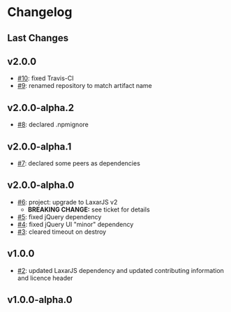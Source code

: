 # Changelog

## Last Changes


## v2.0.0

- [#10](https://github.com/LaxarJS/laxar-accordion-control/issues/10): fixed Travis-CI
- [#9](https://github.com/LaxarJS/laxar-accordion-control/issues/9): renamed repository to match artifact name


## v2.0.0-alpha.2

- [#8](https://github.com/LaxarJS/laxar-accordion-control/issues/8): declared .npmignore


## v2.0.0-alpha.1

- [#7](https://github.com/LaxarJS/laxar-accordion-control/issues/7): declared some peers as dependencies


## v2.0.0-alpha.0

- [#6](https://github.com/LaxarJS/laxar-accordion-control/issues/6): project: upgrade to LaxarJS v2
    + **BREAKING CHANGE:** see ticket for details
- [#5](https://github.com/LaxarJS/laxar-accordion-control/issues/5): fixed jQuery dependency
- [#4](https://github.com/LaxarJS/laxar-accordion-control/issues/4): fixed jQuery UI "minor" dependency
- [#3](https://github.com/LaxarJS/laxar-accordion-control/issues/3): cleared timeout on destroy


## v1.0.0

- [#2](https://github.com/LaxarJS/laxar-accordion-control/issues/2): updated LaxarJS dependency and updated contributing information and licence header


## v1.0.0-alpha.0
